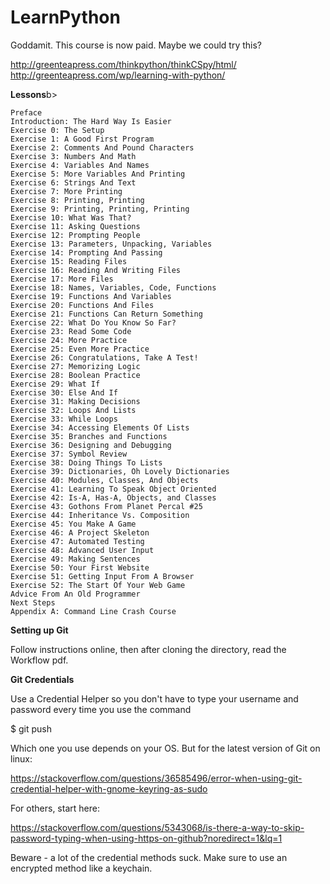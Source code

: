 # LearnPython

Goddamit. This course is now paid. Maybe we could try this?

http://greenteapress.com/thinkpython/thinkCSpy/html/
http://greenteapress.com/wp/learning-with-python/

<b>Lessons</b>b>

    Preface
    Introduction: The Hard Way Is Easier
    Exercise 0: The Setup
    Exercise 1: A Good First Program
    Exercise 2: Comments And Pound Characters
    Exercise 3: Numbers And Math
    Exercise 4: Variables And Names
    Exercise 5: More Variables And Printing
    Exercise 6: Strings And Text
    Exercise 7: More Printing
    Exercise 8: Printing, Printing
    Exercise 9: Printing, Printing, Printing
    Exercise 10: What Was That?
    Exercise 11: Asking Questions
    Exercise 12: Prompting People
    Exercise 13: Parameters, Unpacking, Variables
    Exercise 14: Prompting And Passing
    Exercise 15: Reading Files
    Exercise 16: Reading And Writing Files
    Exercise 17: More Files
    Exercise 18: Names, Variables, Code, Functions
    Exercise 19: Functions And Variables
    Exercise 20: Functions And Files
    Exercise 21: Functions Can Return Something
    Exercise 22: What Do You Know So Far?
    Exercise 23: Read Some Code
    Exercise 24: More Practice
    Exercise 25: Even More Practice
    Exercise 26: Congratulations, Take A Test!
    Exercise 27: Memorizing Logic
    Exercise 28: Boolean Practice
    Exercise 29: What If
    Exercise 30: Else And If
    Exercise 31: Making Decisions
    Exercise 32: Loops And Lists
    Exercise 33: While Loops
    Exercise 34: Accessing Elements Of Lists
    Exercise 35: Branches and Functions
    Exercise 36: Designing and Debugging
    Exercise 37: Symbol Review
    Exercise 38: Doing Things To Lists
    Exercise 39: Dictionaries, Oh Lovely Dictionaries
    Exercise 40: Modules, Classes, And Objects
    Exercise 41: Learning To Speak Object Oriented
    Exercise 42: Is-A, Has-A, Objects, and Classes
    Exercise 43: Gothons From Planet Percal #25
    Exercise 44: Inheritance Vs. Composition
    Exercise 45: You Make A Game
    Exercise 46: A Project Skeleton
    Exercise 47: Automated Testing
    Exercise 48: Advanced User Input
    Exercise 49: Making Sentences
    Exercise 50: Your First Website
    Exercise 51: Getting Input From A Browser
    Exercise 52: The Start Of Your Web Game
    Advice From An Old Programmer
    Next Steps
    Appendix A: Command Line Crash Course

<b>Setting up Git</b>

Follow instructions online, then after cloning the directory, read the Workflow pdf.

<b>Git Credentials</b>

Use a Credential Helper so you don't have to type your username and password every time you use the command

$ git push

Which one you use depends on your OS. But for the latest version of Git on linux:

https://stackoverflow.com/questions/36585496/error-when-using-git-credential-helper-with-gnome-keyring-as-sudo

For others, start here:

https://stackoverflow.com/questions/5343068/is-there-a-way-to-skip-password-typing-when-using-https-on-github?noredirect=1&lq=1

Beware - a lot of the credential methods suck. Make sure to use an encrypted method like a keychain.
